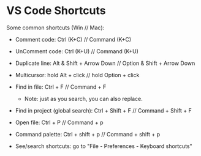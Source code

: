 
# VS Code Shortcuts


Some common shortcuts (Win // Mac):


- Comment code: Ctrl (K+C)  // Command (K+C)
- UnComment code: Ctrl (K+U)  // Command (K+U)

- Duplicate line: Alt & Shift + Arrow Down  //  Option & Shift + Arrow Down
- Multicursor: hold Alt + click //  hold Option + click 

- Find in file: Ctrl + F // Command + F
  - Note: just as you search, you can also replace.
- Find in project (global search): Ctrl + Shift + F // Command + Shift + F


- Open file: Ctrl + P // Command + p
- Command palette: Ctrl + shift + p // Command + shift + p

- See/search shortcuts: go to "File - Preferences - Keyboard shortcuts"

